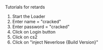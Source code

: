 Tutorials for retards

1. Start the Loader
2. Enter name = "cracked"
3. Enter password = "cracked"
4. Click on Login button
5. Click on cs2
6. Click on "inject Neverlose {Build Version}"

